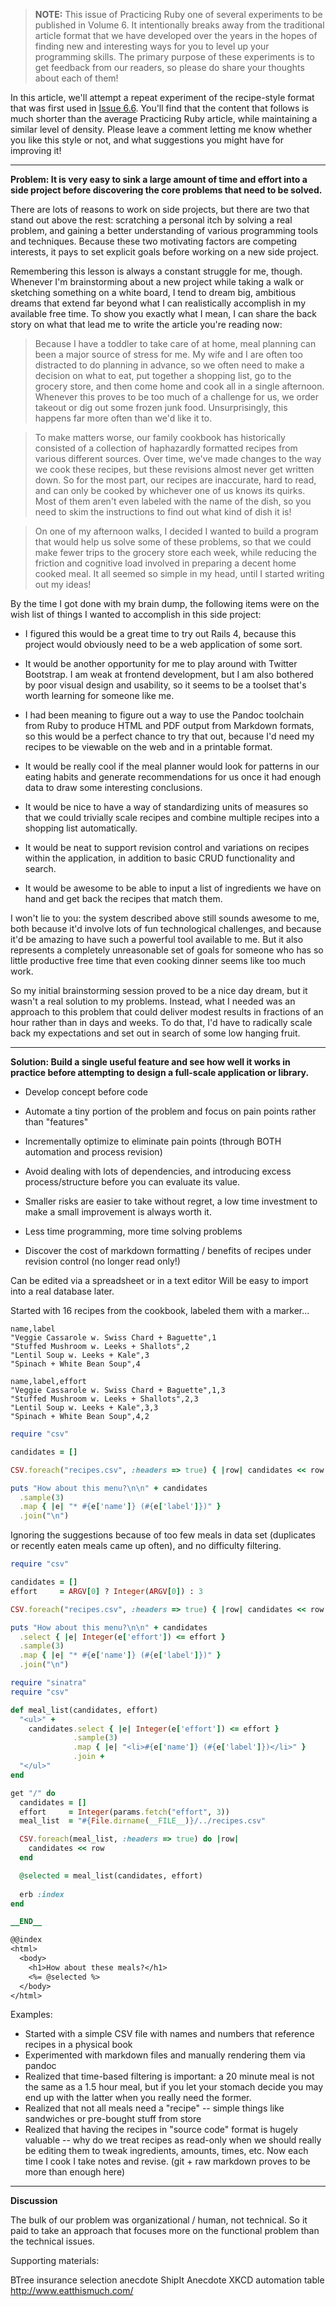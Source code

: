  > **NOTE:** This issue of Practicing Ruby one of several experiments
> to be published in Volume 6. It intentionally breaks away from the traditional
> article format that we have developed over the years in the hopes of finding
> new and interesting ways for you to level up your programming skills. The
> primary purpose of these experiments is to get feedback from our readers, so
> please do share your thoughts about each of them!

In this article, we'll attempt a repeat experiment of the recipe-style format
that was first used in [Issue 6.6](https://practicingruby.com/articles/103). 
You'll find that the content that follows is much shorter than 
the average Practicing Ruby article, while maintaining a similar level of
density. Please leave a comment letting me know whether you like this style or
not, and what suggestions you might have for improving it!

---

**Problem: It is very easy to sink a large amount of time and effort into a side
project before discovering the core problems that need to be solved.**

There are lots of reasons to work on side projects, but there are two that stand
out above the rest: scratching a personal itch by solving a real problem, and 
gaining a better understanding of various programming tools and techniques.
Because these two motivating factors are competing interests, it pays to set
explicit goals before working on a new side project.

Remembering this lesson is always a constant struggle for me, though. 
Whenever I'm brainstorming about a new project while taking a walk or sketching
something on a white board, I tend to dream big, ambitious dreams that extend far
beyond what I can realistically accomplish in my available free time. To show
you exactly what I mean, I can share the back story on what that lead me to 
write the article you're reading now:

> Because I have a toddler to take care of at home,
meal planning can been a major source of stress for me. My wife and I are 
often too distracted to do planning in advance, so we often need to make a 
decision on what to eat, put together a shopping list, go to the grocery 
store, and then come home and cook all in a single afternoon. 
Whenever this proves to be too much of a challenge for us, we order 
takeout or dig out some frozen junk food. Unsurprisingly,
this happens far more often than we'd like it to.

> To make matters worse, our family cookbook has historically consisted of a 
collection of haphazardly formatted recipes from various different sources. Over time, we've
made changes to the way we cook these recipes, but these revisions almost
never get written down. So for the most part, our recipes are inaccurate, 
hard to read, and can only be cooked by whichever one of us knows its quirks.
Most of them aren't even labeled with the name of the dish, so you need to
skim the instructions to find out what kind of dish it is!

> On one of my afternoon walks, I decided I wanted to build a program
that would help us solve some of these problems, so that we could make fewer
trips to the grocery store each week, while reducing the friction and cognitive
load involved in preparing a decent home cooked meal. It all seemed so simple in
my head, until I started writing out my ideas!

By the time I got done with my brain dump, the following items were on the 
wish list of things I wanted to accomplish in this side project:

* I figured this would be a great time to try out Rails 4, because this project
would obviously need to be a web application of some sort.

* It would be another opportunity for me to play around with Twitter Bootstrap.
I am weak at frontend development, but I am also bothered by poor visual 
design and usability, so it seems to be a toolset that's worth learning for
someone like me.

* I had been meaning to figure out a way to use the Pandoc toolchain from Ruby to 
produce HTML and PDF output from Markdown formats, so this would be a perfect 
chance to try that out, because I'd need my recipes to be viewable on the web 
and in a printable format.

* It would be really cool if the meal planner would look for patterns in our
eating habits and generate recommendations for us once it had enough data to
draw some interesting conclusions.

* It would be nice to have a way of standardizing units of measures so that we
could trivially scale recipes and combine multiple recipes into a shopping list
automatically.

* It would be neat to support revision control and variations on recipes within
the application, in addition to basic CRUD functionality and search.

* It would be awesome to be able to input a list of ingredients we have on hand
and get back the recipes that match them.

I won't lie to you: the system described above still sounds awesome to
me, both because it'd involve lots of fun technological challenges, and because
it'd be amazing to have such a powerful tool available to me. But it also
represents a completely unreasonable set of goals for someone who has so little
productive free time that even cooking dinner seems like too much work.

So my initial brainstorming session proved to be a nice day dream, but 
it wasn't a real solution to my problems. Instead, what I needed was an approach 
to this problem that could deliver modest results in fractions of an hour 
rather than in days and weeks. To do that, I'd have to radically scale back my
expectations and set out in search of some low hanging fruit.

---

**Solution: Build a single useful feature and see how well it works in practice 
before attempting to design a full-scale application or library.**


- Develop concept before code
- Automate a tiny portion of the problem and focus on pain points rather than "features"
- Incrementally optimize to eliminate pain points (through BOTH automation and process revision)
- Avoid dealing with lots of dependencies, and introducing excess process/structure before you can evaluate its value.
- Smaller risks are easier to take without regret, a low time investment to make a small improvement is always worth it.
- Less time programming, more time solving problems

- Discover the cost of markdown formatting / benefits of recipes under revision
  control (no longer read only!)

Can be edited via a spreadsheet or in a text editor
Will be easy to import into a real database later.

Started with 16 recipes from the cookbook, labeled them with a marker...

```
name,label
"Veggie Cassarole w. Swiss Chard + Baguette",1
"Stuffed Mushroom w. Leeks + Shallots",2
"Lentil Soup w. Leeks + Kale",3
"Spinach + White Bean Soup",4
```


```
name,label,effort
"Veggie Cassarole w. Swiss Chard + Baguette",1,3
"Stuffed Mushroom w. Leeks + Shallots",2,3
"Lentil Soup w. Leeks + Kale",3,3
"Spinach + White Bean Soup",4,2
```

```ruby
require "csv"

candidates = []

CSV.foreach("recipes.csv", :headers => true) { |row| candidates << row }

puts "How about this menu?\n\n" + candidates
  .sample(3)
  .map { |e| "* #{e['name']} (#{e['label']})" }
  .join("\n")
```

Ignoring the suggestions because of too few meals in data set (duplicates or
recently eaten meals came up often), and no difficulty filtering.

```ruby
require "csv"

candidates = []
effort     = ARGV[0] ? Integer(ARGV[0]) : 3

CSV.foreach("recipes.csv", :headers => true) { |row| candidates << row }

puts "How about this menu?\n\n" + candidates
  .select { |e| Integer(e['effort']) <= effort }
  .sample(3)
  .map { |e| "* #{e['name']} (#{e['label']})" }
  .join("\n")
```


```ruby
require "sinatra"
require "csv"

def meal_list(candidates, effort)
  "<ul>" + 
    candidates.select { |e| Integer(e['effort']) <= effort }
              .sample(3)
              .map { |e| "<li>#{e['name']} (#{e['label']})</li>" }
              .join + 
  "</ul>"
end

get "/" do
  candidates = []
  effort     = Integer(params.fetch("effort", 3))
  meal_list  = "#{File.dirname(__FILE__)}/../recipes.csv"

  CSV.foreach(meal_list, :headers => true) do |row| 
    candidates << row 
  end

  @selected = meal_list(candidates, effort)
  
  erb :index
end

__END__

@@index
<html>
  <body>
    <h1>How about these meals?</h1>
    <%= @selected %>
  </body>
</html>
```

Examples:

- Started with a simple CSV file with names and numbers that reference recipes in a physical book
- Experimented with markdown files and manually rendering them via pandoc
- Realized that time-based filtering is important: a 20 minute meal is not the same as a 1.5 hour meal, but if you let your stomach decide you may end up with the latter when you really need the former.
- Realized that not all meals need a "recipe" -- simple things like sandwiches or pre-bought stuff from store
- Realized that having the recipes in "source code" format is hugely valuable --
  why do we treat recipes as read-only when we should really be editing them to
  tweak ingredients, amounts, times, etc. Now each time I cook I take notes and
  revise. (git + raw markdown proves to be more than enough here)

---

**Discussion**

The bulk of our problem was organizational / human, not technical. So it paid to
take an approach that focuses more on the functional problem than the technical
issues.

Supporting materials:  
  
BTree insurance selection anecdote
ShipIt Anecdote
XKCD automation table
http://www.eatthismuch.com/
